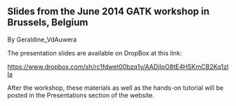 ## Slides from the June 2014 GATK workshop in Brussels, Belgium

By Geraldine_VdAuwera

<p>The presentation slides are available on DropBox at this link:</p>

<p><a rel="nofollow" href="https://www.dropbox.com/sh/rc1fdwet00bzq1v/AADjIpO8tE4HSKmCB2Kq1zlIa">https://www.dropbox.com/sh/rc1fdwet00bzq1v/AADjIpO8tE4HSKmCB2Kq1zlIa</a></p>

<p>After the workshop, these materials as well as the hands-on tutorial will be posted in the Presentations section of the website.</p>
